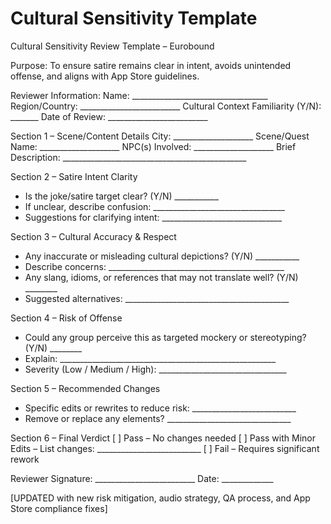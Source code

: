 # Cultural Sensitivity Template

Cultural Sensitivity Review Template – Eurobound

Purpose:
To ensure satire remains clear in intent, avoids unintended offense, and aligns with App Store guidelines.

Reviewer Information:
Name: __________________________________
Region/Country: _________________________
Cultural Context Familiarity (Y/N): _______
Date of Review: _________________________

Section 1 – Scene/Content Details
City: ____________________
Scene/Quest Name: ____________________
NPC(s) Involved: ____________________
Brief Description: ______________________________________________

Section 2 – Satire Intent Clarity
- Is the joke/satire target clear? (Y/N) ___________
- If unclear, describe confusion: _________________________________
- Suggestions for clarifying intent: ______________________________

Section 3 – Cultural Accuracy & Respect
- Any inaccurate or misleading cultural depictions? (Y/N) ___________
- Describe concerns: ____________________________________________
- Any slang, idioms, or references that may not translate well? (Y/N) ________
- Suggested alternatives: _________________________________________

Section 4 – Risk of Offense
- Could any group perceive this as targeted mockery or stereotyping? (Y/N) ________
- Explain: ______________________________________________________
- Severity (Low / Medium / High): ________________________________

Section 5 – Recommended Changes
- Specific edits or rewrites to reduce risk: __________________________
- Remove or replace any elements? _______________________________

Section 6 – Final Verdict
[ ] Pass – No changes needed
[ ] Pass with Minor Edits – List changes: __________________________
[ ] Fail – Requires significant rework

Reviewer Signature: _________________________   Date: _____________


[UPDATED with new risk mitigation, audio strategy, QA process, and App Store compliance fixes]
